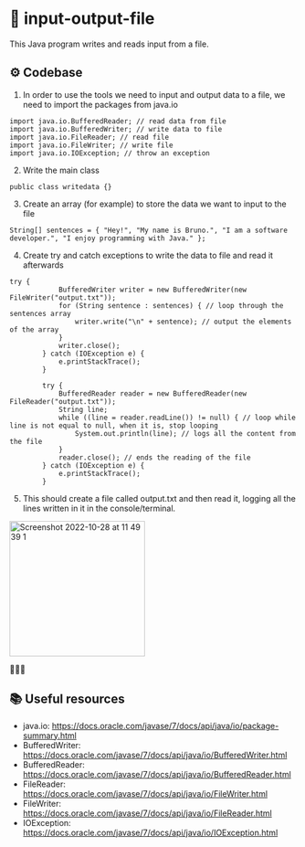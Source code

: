 # 📂 input-output-file

This Java program writes and reads input from a file.

## ⚙️ Codebase

1. In order to use the tools we need to input and output data to a file, we need to import the packages from java.io

```
import java.io.BufferedReader; // read data from file
import java.io.BufferedWriter; // write data to file
import java.io.FileReader; // read file
import java.io.FileWriter; // write file
import java.io.IOException; // throw an exception
```

2. Write the main class

```
public class writedata {}
```

3. Create an array (for example) to store the data we want to input to the file

```
String[] sentences = { "Hey!", "My name is Bruno.", "I am a software developer.", "I enjoy programming with Java." };
```

4.  Create try and catch exceptions to write the data to file and read it afterwards

```
try {
            BufferedWriter writer = new BufferedWriter(new FileWriter("output.txt"));
            for (String sentence : sentences) { // loop through the sentences array 
                writer.write("\n" + sentence); // output the elements of the array
            }
            writer.close();
        } catch (IOException e) {
            e.printStackTrace();
        }

        try {
            BufferedReader reader = new BufferedReader(new FileReader("output.txt"));
            String line;
            while ((line = reader.readLine()) != null) { // loop while line is not equal to null, when it is, stop looping
                System.out.println(line); // logs all the content from the file
            }
            reader.close(); // ends the reading of the file
        } catch (IOException e) {
            e.printStackTrace();
        }
```

5. This should create a file called output.txt and then read it, logging all the lines written in it in the console/terminal.

<img width="237" alt="Screenshot 2022-10-28 at 11 49 39 1" src="https://user-images.githubusercontent.com/72168158/198570273-9cebaf5a-991d-43ae-9289-f8ec525fc010.png">

🎉🎉🎉

## 📚 Useful resources

- java.io: https://docs.oracle.com/javase/7/docs/api/java/io/package-summary.html
- BufferedWriter: https://docs.oracle.com/javase/7/docs/api/java/io/BufferedWriter.html
- BufferedReader: https://docs.oracle.com/javase/7/docs/api/java/io/BufferedReader.html
- FileReader: https://docs.oracle.com/javase/7/docs/api/java/io/FileWriter.html
- FileWriter: https://docs.oracle.com/javase/7/docs/api/java/io/FileReader.html
- IOException: https://docs.oracle.com/javase/7/docs/api/java/io/IOException.html

